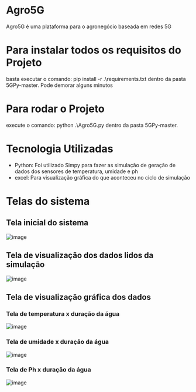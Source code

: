 # Agro5G
 
Agro5G é uma plataforma para o agronegócio baseada em redes 5G 
 
# Para instalar todos os requisitos do Projeto
basta executar o comando: pip install -r .\requirements.txt dentro da pasta 5GPy-master. Pode demorar alguns minutos

# Para rodar o Projeto
execute o comando: python .\Agro5G.py dentro da pasta 5GPy-master. 

# Tecnologia Utilizadas

- Python: Foi utilizado Simpy para fazer as simulação de geração de dados dos sensores de temperatura, umidade e ph
- excel: Para visualização gráfica do que aconteceu no ciclo de simulação

# Telas do sistema 

## Tela inicial do sistema

![image](https://user-images.githubusercontent.com/86581876/176272900-e55a489f-415c-4449-ab20-b82041020c9b.png)

## Tela de visualização dos dados lidos da simulação

![image](https://user-images.githubusercontent.com/86581876/176273033-6721a333-d2a7-4165-b5a5-8043cdb8fa1b.png)

## Tela de visualização gráfica dos dados

### Tela de temperatura x duração da água
![image](https://user-images.githubusercontent.com/86581876/176273219-268e238e-8bfd-4edd-a1ae-606fe35fc0b9.png)

### Tela de umidade x duração da água
![image](https://user-images.githubusercontent.com/86581876/176273253-dfc53478-31e0-44cf-9e7d-bd244daa0344.png)

### Tela de Ph x duração da água
![image](https://user-images.githubusercontent.com/86581876/176273283-44714c6d-ca45-491e-9f6a-988414732446.png)
